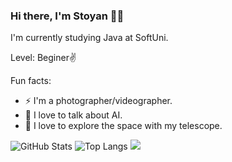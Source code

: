 ### Hi there, I'm Stoyan 🧑‍💻


I'm currently studying Java at SoftUni.

Level: Beginer✌️



  Fun facts:
 - ⚡  I'm a photographer/videographer.
 - 🤖  I love to talk about AI.
 - 🔭  I love to explore the space with my telescope.
 
 
 
 
 
![GitHub Stats](https://github-readme-stats.vercel.app/api?username=StoyanMihaylov99&theme=radical)
![Top Langs](https://github-readme-stats.vercel.app/api/top-langs/?username=StoyanMihaylov99&theme=radical)
![](https://visitcount.itsvg.in/api?id=StoyanMihaylov99&icon=8&color=0)
 
 

